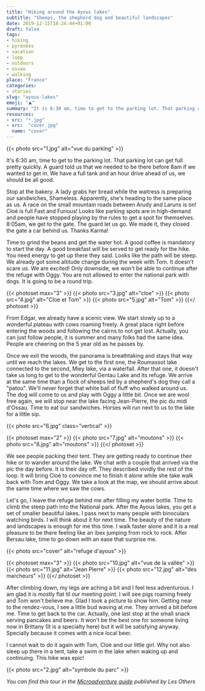 ```yaml
---
title: "Hiking around the Ayous lakes"
subtitle: "Sheeps, the shepherd dog and beautiful landscapes"
date: 2019-12-15T18:24:44+01:00
draft: false
tags:
- hiking
- pyrénées
- vacation
- loop
- outdoors
- ossau
- walking
place: "France"
categories:
- stories
slug: "ayous-lakes"
emoji: "⛰"
summary: "It is 6:30 am, time to get to the parking lot. That parking can get full pretty quickly. A guard told us that we needed to be there before 8am if we wanted to get in. We have a full tank and an hour of drive, we should be all good."
resources:
- src: "*.jpg"
- src:  "cover.jpg"
  name: "cover"
---
```


{{< photo src="1.jpg" alt="vue du parking" >}}

It's 6:30 am, time to get to the parking lot. That parking lot can get full pretty quickly. A guard told us that we needed to be there before 8am if we wanted to get in. We have a full tank and an hour drive ahead of us, we should be all good.

Stop at the bakery. A lady grabs her bread while the waitress is preparing our sandwiches, Shameless. Apparently, she's heading to the same place as us. A race on the small mountain roads between Arudy and Laruns is on! Cloé is full Fast and Furious! Looks like parking spots are in high-demand and people have stopped playing by the rules to get a spot for themselves. 8:05am, we get to the gate. The guard let us go. We made it, they closed the gate a car behind us. Thanks Karma!

Time to grind the beans and get the water hot. A good coffee is mandatory to start the day. A good breakfast will be served to get ready for the hike. You need energy to get up there they said. Looks like the path will be steep. We already got some altitude change during the week with Tom. It doesn't scare us. We are excited! Only downside, we won't be able to continue after the refuge with Oggy. You are not allowed to enter the national park with dogs. It is going to be a round trip.

{{< photoset max="3" >}}
  {{< photo src="3.jpg" alt="cloe" >}}
  {{< photo src="4.jpg" alt="Cloe et Tom" >}}
  {{< photo src="5.jpg" alt="Tom" >}}
{{</ photoset >}}

From Edgar, we already have a scenic view. We start slowly up to a wonderful plateau with cows roaming freely. A great place right before entering the woods and following the cairns to not get lost. Actually, you can just follow people, it is summer and many folks had the same idea. People are cheering on the 5 year old as he passes by.

Once we exit the woods, the panorama is breathtaking and stays that way until we reach the lakes. We get to the first one, the Roumassot lake connected to the second, Miey lake, via a waterfall. After that one, it doesn't take us long to get to the wonderful Gentau Lake and its refuge. We arrive at the same time than a flock of sheeps led by a shepherd's dog they call a "patou". We'll never forget that white ball of fluff who walked around us. The dog will come to us and play with Oggy a little bit. Once we are wool free again, we will stop near the lake facing Jean-Pierre, the pic du midi d'Ossau. Time to eat our sandwiches. Horses will run next to us to the lake for a little sip.

{{< photo src="6.jpg" class="vertical" >}}

{{< photoset max="2" >}}
  {{< photo src="7.jpg" alt="moutons" >}}
  {{< photo src="8.jpg" alt="moutons" >}}
{{</ photoset >}}


We see people packing their tent. They are getting ready to continue their hike or to wander around the lake. We chat with a couple that arrived via the pic the day before. It is their day off. They described vividly the rest of the loop. It will bring Cloé to convince me to finish it alone while she take walk back with Tom and Oggy. We take a look at the map, we should arrive about the same time where we saw the cows.

Let's go, I leave the refuge behind me after filling my water bottle. Time to climb the steep path into the National park. After the Ayous lakes, you get a set of smaller beautiful lakes. I pass next to many people with binoculars watching birds. I will think about it for next time. The beauty of the nature and landscapes is enough for me this time. I walk faster alone and it is a real pleasure to be there feeling like an ibex jumping from rock to rock. After Bersau lake, time to go down with an ease that surprise me.


{{< photo src="cover" alt="refuge d'ayous" >}}

{{< photoset max="3" >}}
  {{< photo src="10.jpg" alt="vue de la vallée" >}}
  {{< photo src="11.jpg" alt="Jean Pierre" >}}
  {{< photo src="12.jpg" alt="des marcheurs" >}}
{{</ photoset >}}

After climbing down, my legs are aching a bit and I feel less adventurous. I am glad it is mostly flat til our meeting point. I will see pigs roaming freely and Tom won't believe me. Glad I took a picture to show him. Getting near to the rendez-vous, I see a little bud waving at me. They arrived a bit before me. Time to get back to the car. Actually, one last stop at the small snack serving pancakes and beers. It won't be the best one for someone living now in Brittany (It is a specialty here) but it will be satisfying anyway. Specially because it comes with a nice local beer.

I cannot wait to do it again with Tom, Cloé and our little girl. Why not also sleep up there in a tent, take a swim in the lake when waking up and continuing. This hike was epic!

{{< photo src="2.jpg" alt="symbole du parc" >}}

*You can find this tour in the [Microadventure guide](https://www.lesothers.com/guide-microaventure-france) published by Les Others*

